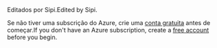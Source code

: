 <span data-ttu-id="d6391-101">Editados por Sipi.</span><span class="sxs-lookup"><span data-stu-id="d6391-101">Edited by Sipi.</span></span>

<span data-ttu-id="d6391-102">Se não tiver uma subscrição do Azure, crie uma [conta gratuita](https://azure.microsoft.com/free/?WT.mc_id=A261C142F) antes de começar.</span><span class="sxs-lookup"><span data-stu-id="d6391-102">If you don't have an Azure subscription, create a [free account](https://azure.microsoft.com/free/?WT.mc_id=A261C142F) before you begin.</span></span>
